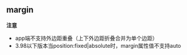 ## margin


<!-- CSSJSON.margin.description -->

<!-- CSSJSON.margin.syntax -->

<!-- CSSJSON.margin.values -->

<!-- CSSJSON.margin.defaultValue -->

<!-- CSSJSON.margin.unixTags -->

**注意**

- app端不支持外边距重叠（上下外边距折叠合并为单个边距）
- 3.98以下版本当position:fixed|absolute时，margin属性值不支持auto

<!-- CSSJSON.margin.compatibility -->

<!-- CSSJSON.margin.example -->

<!-- CSSJSON.margin.reference -->
